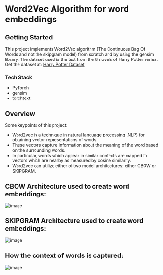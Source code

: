 # Word2Vec Algorithm for word embeddings

## Getting Started

This project implements Word2Vec algorithm (The Continuous Bag Of Words and not the skipgram model) from scratch and by using the gensim library.
The dataset used is the text from the 8 novels of Harry Potter series.
Get the dataset at: [Harry Potter Dataset](https://github.com/gastonstat/harry-potter-data)


### Tech Stack

* PyTorch 
* gensim
* torchtext

## Overview

Some keypoints of this project:

* Word2vec is a technique in natural language processing (NLP) for obtaining vector representations of words.
* These vectors capture information about the meaning of the word based on the surrounding words.
* In particular, words which appear in similar contexts are mapped to vectors which are nearby as measured by cosine similarity.
* Word2vec can utilize either of two model architectures: either CBOW or SKIPGRAM.
  
## CBOW Architecture used to create word embeddings:

![image](https://github.com/AkshayKulkarni3467/Word2Vec/assets/129979542/ebbef051-65f6-4e49-a658-ecadc31b0b8d)


## SKIPGRAM Architecture used to create word embeddings:

![image](https://github.com/AkshayKulkarni3467/Word2Vec/assets/129979542/3f8f5020-4c59-41c8-a3dc-1d5c397be48e)


## How the context of words is captured:

![image](https://github.com/AkshayKulkarni3467/Word2Vec/assets/129979542/d35d4ebf-3a3a-484a-abe4-1f3b22ca7cc0)
